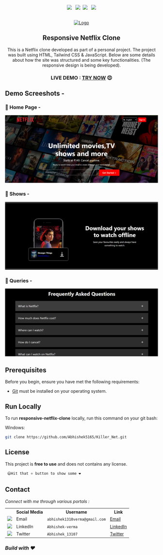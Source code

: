 <div align="center">
  
  <p align="center"> 
    <img src="https://img.shields.io/github/stars/Abhishek5165/Killer_Net" />
    &nbsp;
    <img src="https://img.shields.io/github/forks/Abhishek5165/Killer_Net" />&nbsp;
    <img src="https://img.shields.io/github/repo-size/Abhishek5165/Killer_Net"/>
    &nbsp;
    <img src="https://img.shields.io/github/last-commit/Abhishek5165/Killer_Net"/>
</p>
 
  <br />

  <a href="https://github.com/Abhishek5165/Killer_Net">
    <img src="https://assets.nflxext.com/us/ffe/siteui/common/icons/nficon2023.ico" alt="Logo" height="50">
  </a>

  <h2 align="center">Responsive Netflix Clone</h2>

  This is a Netflix clone developed as part of a personal project. The project was built using HTML, Tailwind CSS & JavaScript. Below are some details about how the site was structured and some key functionalities. (The responsive design is being developed).


  ### **LIVE DEMO : [TRY NOW](https://killer-o1qb7dl80-abhisheks-projects-c4910510.vercel.app/)** 😍

</div>

## Demo Screeshots - 

### 🥇 Home Page -

![Responsive Netflix Clone Desktop Demo](https://github.com/Abhishek5165/Killer_Net/blob/main/A1.png)

### 🥈 Shows -

![Responsive Netflix Clone Desktop Demo](https://github.com/Abhishek5165/Killer_Net/blob/main/A2.png)

### 🥉 Queries -

![Responsive Netflix Clone Desktop Demo](https://github.com/Abhishek5165/Killer_Net/blob/main/A3.png)

## Prerequisites

Before you begin, ensure you have met the following requirements:

* [Git](https://git-scm.com/downloads "Download Git") must be installed on your operating system.

## Run Locally

To run **responsive-netflix-clone** locally, run this command on your git bash:

Windows:

```bash
git clone https://github.com/Abhishek5165/Killer_Net.git
```

## License

This project is **free to use** and does not contains any license.

     😃Hit that ⭐ button to show some ❤️

## Contact

_Connect with me through various portals :_

<table>
  <tr>
    <th></th>
    <th>Social Media</th>
    <th>Username</th>
    <th>Link</th>
  </tr>
  <tr>
    <td><img src="https://cdn4.iconfinder.com/data/icons/social-media-logos-6/512/112-gmail_email_mail-512.png" width="20" /></td>
    <td>Email</td>
    <td><code>abhishek1310verma@gmail.com</code></td>
    <td><a href="mailto:=abhishek1310verma@gmail.com" target="_blank">Email</a></td>
  </tr>
  <tr>
    <td><img src="https://upload.wikimedia.org/wikipedia/commons/thumb/c/ca/LinkedIn_logo_initials.png/480px-LinkedIn_logo_initials.png" width="20" /></td>
    <td>LinkedIn</td>
    <td><code>Abhishek-verma</code></td>
    <td><a href="https://www.linkedin.com/in/abhishek-verma-600899247/" target="_blank">LinkedIn</a></td>
  </tr>
  <tr>
    <td><img src="https://upload.wikimedia.org/wikipedia/commons/thumb/6/6f/Logo_of_Twitter.svg/512px-Logo_of_Twitter.svg.png" width="20" /></td>
    <td>Twitter</td>
    <td><code>Abhishek_13107</code></td>
    <td><a href="https://twitter.com/Abhishek_13107" target="_blank">Twitter</a></td>
  </tr>
</table>

<p>
  <h3><i>Build with ❤️ </i></h3>
</p>
